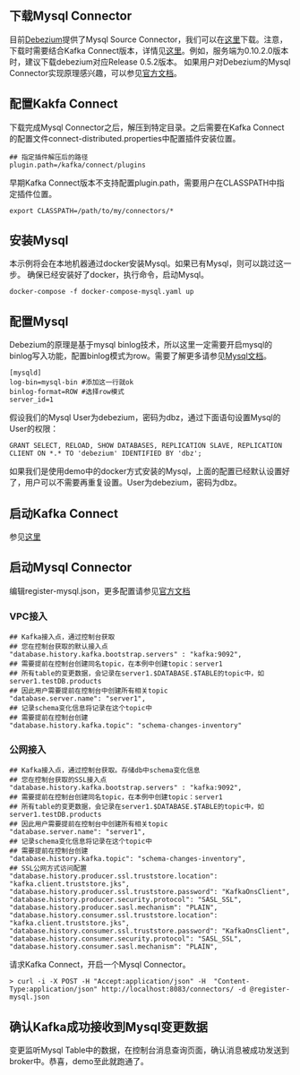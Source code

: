 ## 下载Mysql Connector
目前[Debezium](https://debezium.io)提供了Mysql Source Connector，我们可以在[这里](https://repo1.maven.org/maven2/io/debezium/debezium-connector-mysql/)下载。注意，下载时需要结合Kafka Connect版本，详情见[这里](https://debezium.io/docs/releases/)。例如，服务端为0.10.2.0版本时，建议下载debezium对应Release 0.5.2版本。
如果用户对Debezium的Mysql Connector实现原理感兴趣，可以参见[官方文档](https://debezium.io/docs/connectors/mysql/)。

## 配置Kakfa Connect

下载完成Mysql Connector之后，解压到特定目录。之后需要在Kafka Connect的配置文件connect-distributed.properties中配置插件安装位置。
```
## 指定插件解压后的路径
plugin.path=/kafka/connect/plugins
```
早期Kafka Connect版本不支持配置plugin.path，需要用户在CLASSPATH中指定插件位置。
```
export CLASSPATH=/path/to/my/connectors/*
```

## 安装Mysql

本示例将会在本地机器通过docker安装Mysql。如果已有Mysql，则可以跳过这一步。
确保已经安装好了docker，执行命令，启动Mysql。
```shell
docker-compose -f docker-compose-mysql.yaml up
```

## 配置Mysql

Debezium的原理是基于mysql binlog技术，所以这里一定需要开启mysql的binlog写入功能，配置binlog模式为row。需要了解更多请参见[Mysql文档](http://dev.mysql.com/doc/refman/5.7/en/replication-options.html)。
```
[mysqld]
log-bin=mysql-bin #添加这一行就ok
binlog-format=ROW #选择row模式
server_id=1 
```

假设我们的Mysql User为debezium，密码为dbz，通过下面语句设置Mysql的User的权限：

```
GRANT SELECT, RELOAD, SHOW DATABASES, REPLICATION SLAVE, REPLICATION CLIENT ON *.* TO 'debezium' IDENTIFIED BY 'dbz';
```

如果我们是使用demo中的docker方式安装的Mysql，上面的配置已经默认设置好了，用户可以不需要再重复设置。User为debezium，密码为dbz。

## 启动Kafka Connect
参见[这里](../README.md)

## 启动Mysql Connector

编辑register-mysql.json，更多配置请参见[官方文档](https://debezium.io/docs/connectors/mysql/#connector-properties)

### VPC接入
```
## Kafka接入点，通过控制台获取
## 您在控制台获取的默认接入点
"database.history.kafka.bootstrap.servers" : "kafka:9092",
## 需要提前在控制台创建同名topic，在本例中创建topic：server1
## 所有table的变更数据，会记录在server1.$DATABASE.$TABLE的topic中，如server1.testDB.products
## 因此用户需要提前在控制台中创建所有相关topic
"database.server.name": "server1",
## 记录schema变化信息将记录在这个topic中
## 需要提前在控制台创建
"database.history.kafka.topic": "schema-changes-inventory"
```

### 公网接入
```
## Kafka接入点，通过控制台获取。存储db中schema变化信息
## 您在控制台获取的SSL接入点
"database.history.kafka.bootstrap.servers" : "kafka:9092",
## 需要提前在控制台创建同名topic，在本例中创建topic：server1
## 所有table的变更数据，会记录在server1.$DATABASE.$TABLE的topic中，如server1.testDB.products
## 因此用户需要提前在控制台中创建所有相关topic
"database.server.name": "server1",
## 记录schema变化信息将记录在这个topic中
## 需要提前在控制台创建
"database.history.kafka.topic": "schema-changes-inventory",
## SSL公网方式访问配置
"database.history.producer.ssl.truststore.location": "kafka.client.truststore.jks",
"database.history.producer.ssl.truststore.password": "KafkaOnsClient",
"database.history.producer.security.protocol": "SASL_SSL",
"database.history.producer.sasl.mechanism": "PLAIN",
"database.history.consumer.ssl.truststore.location": "kafka.client.truststore.jks",
"database.history.consumer.ssl.truststore.password": "KafkaOnsClient",
"database.history.consumer.security.protocol": "SASL_SSL",
"database.history.consumer.sasl.mechanism": "PLAIN",
```

请求Kafka Connect，开启一个Mysql Connector。
```shell
> curl -i -X POST -H "Accept:application/json" -H  "Content-Type:application/json" http://localhost:8083/connectors/ -d @register-mysql.json
```

## 确认Kafka成功接收到Mysql变更数据

变更监听Mysql Table中的数据，在控制台消息查询页面，确认消息被成功发送到broker中。恭喜，demo至此就跑通了。



